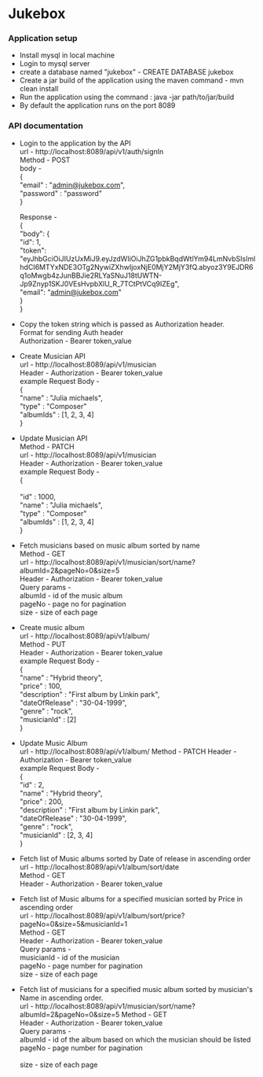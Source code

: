 # Jukebox

### Application setup

* Install mysql in local machine
* Login to mysql server
* create a database named "jukebox" - CREATE DATABASE jukebox
* Create a jar build of the application using the maven command - mvn clean install
* Run the application using the command : java -jar path/to/jar/build
* By default the application runs on the port 8089


### API documentation
* Login to the application by the API <br />
   url - http://localhost:8089/api/v1/auth/signIn <br />
   Method - POST <br />
   body - <br />
   {<br />
       "email" : "admin@jukebox.com",<br />
       "password" : "password"<br />
   }<br />
   
   Response - <br />
   {<br />
       "body": {<br />
           "id": 1,<br />
           "token": "eyJhbGciOiJIUzUxMiJ9.eyJzdWIiOiJhZG1pbkBqdWtlYm94LmNvbSIsImlhdCI6MTYxNDE3OTg2NywiZXhwIjoxNjE0MjY2MjY3fQ.abyoz3Y9EJDR6q1oMwgb4zJunBBJie2RLYaSNuJ18tUWTN-Jp9Znyp1SKJ0VEsHvpbXlU_R_7TCtPtVCq9IZEg",<br />
           "email": "admin@jukebox.com"<br />
       }<br />
   }<br />
   
* Copy the token string which is passed as Authorization header. <br />
  Format for sending Auth header <br />
  Authorization - Bearer token_value<br />
  
* Create Musician API <br />
  url - http://localhost:8089/api/v1/musician <br />
  Header - Authorization - Bearer token_value <br />
  example Request Body - <br />
  {<br />
      "name" : "Julia michaels",<br />
      "type" : "Composer"<br />
      "albumIds" : [1, 2, 3, 4]<br />
  }<br />
* Update Musician API <br />
  Method - PATCH <br />
  url - http://localhost:8089/api/v1/musician <br />
  Header - Authorization - Bearer token_value <br />
  example Request Body - <br />
  {   <br />  
        "id" : 1000, <br />
        "name" : "Julia michaels",<br />
        "type" : "Composer"<br />
        "albumIds" : [1, 2, 3, 4]<br />
   }<br />
* Fetch musicians based on music album sorted by name<br />
  Method - GET<br />
  url - http://localhost:8089/api/v1/musician/sort/name?albumId=2&pageNo=0&size=5<br />
  Header - Authorization - Bearer token_value <br />
  Query params -<br />
  albumId - id of the music album<br />
  pageNo - page no for pagination<br />
  size - size of each page<br />
  
* Create music album <br />
  url - http://localhost:8089/api/v1/album/<br />
  Method - PUT<br />
  Header - Authorization - Bearer token_value <br />
  example Request Body - <br />
  {<br />
      "name" : "Hybrid theory",<br />
      "price" : 100,<br />
      "description" : "First album by Linkin park",<br />
      "dateOfRelease" : "30-04-1999",<br />
      "genre" : "rock",<br />
      "musicianId" : [2]<br />
  }<br />
  
* Update Music Album <br />
  url - http://localhost:8089/api/v1/album/
  Method - PATCH
  Header - Authorization - Bearer token_value <br />
  example Request Body - <br />
  {<br />
      "id" : 2,<br />
      "name" : "Hybrid theory",<br />
      "price" : 200,<br />
      "description" : "First album by Linkin park",<br />
      "dateOfRelease" : "30-04-1999",<br />
      "genre" : "rock",<br />
      "musicianId" : [2, 3, 4]<br />
  }<br />
  
* Fetch list of Music albums sorted by Date of release in ascending order<br />
  url - http://localhost:8089/api/v1/album/sort/date<br />
  Method - GET<br />
  Header - Authorization - Bearer token_value <br />
 
* Fetch list of Music albums for a specified musician sorted by Price in
  ascending order<br />
  url - http://localhost:8089/api/v1/album/sort/price?pageNo=0&size=5&musicianId=1<br />
  Method - GET<br />
  Header - Authorization - Bearer token_value <br />
  Query params -<br />
  musicianId - id of the musician <br />
  pageNo -  page number for pagination<br />
  size -  size of each page<br />
  
* Fetch list of musicians for a specified music album sorted by musician's
  Name in ascending order.<br />
  url - http://localhost:8089/api/v1/musician/sort/name?albumId=2&pageNo=0&size=5
  Method - GET<br />
  Header - Authorization - Bearer token_value <br />
  Query params - <br />
  albumId - id of the album based on which the musician should be listed<br />
  pageNo -  page number for pagination<br /><br />
  size -  size of each page<br /><br />